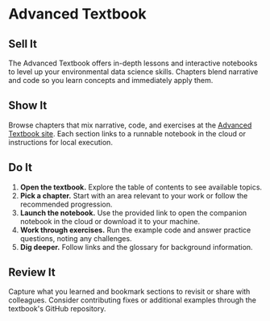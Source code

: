 # Advanced Textbook

## Sell It
The Advanced Textbook offers in-depth lessons and interactive notebooks to
level up your environmental data science skills. Chapters blend narrative and
code so you learn concepts and immediately apply them.

## Show It
Browse chapters that mix narrative, code, and exercises at the
[Advanced Textbook site](https://textbook.esiil.org). Each section links to a
runnable notebook in the cloud or instructions for local execution.

## Do It
1. **Open the textbook.** Explore the table of contents to see available
   topics.
2. **Pick a chapter.** Start with an area relevant to your work or follow the
   recommended progression.
3. **Launch the notebook.** Use the provided link to open the companion notebook
   in the cloud or download it to your machine.
4. **Work through exercises.** Run the example code and answer practice
   questions, noting any challenges.
5. **Dig deeper.** Follow links and the glossary for background information.

## Review It
Capture what you learned and bookmark sections to revisit or share with
colleagues. Consider contributing fixes or additional examples through the
textbook's GitHub repository.
